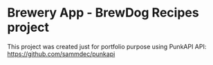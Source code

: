 # Brewery App - BrewDog Recipes project

This project was created just for portfolio purpose using PunkAPI API: https://github.com/sammdec/punkapi
